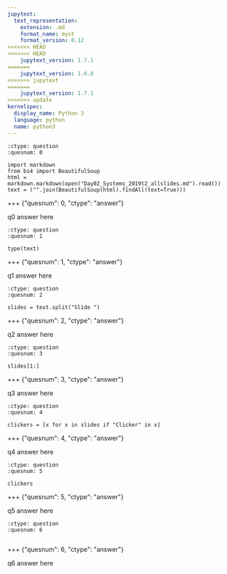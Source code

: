 ```yaml
---
jupytext:
  text_representation:
    extension: .md
    format_name: myst
    format_version: 0.12
<<<<<<< HEAD
<<<<<<< HEAD
    jupytext_version: 1.7.1
=======
    jupytext_version: 1.6.0
>>>>>>> jupytext
=======
    jupytext_version: 1.7.1
>>>>>>> update
kernelspec:
  display_name: Python 3
  language: python
  name: python3
---
```


```{code-cell}
:ctype: question
:quesnum: 0

import markdown
from bs4 import BeautifulSoup
html = markdown.markdown(open("Day02_Systems_2019t2_allslides.md").read())
text = ("".join(BeautifulSoup(html).findAll(text=True)))
```

+++ {"quesnum": 0, "ctype": "answer"}

q0 answer here

```{code-cell}
:ctype: question
:quesnum: 1

type(text)
```

+++ {"quesnum": 1, "ctype": "answer"}

q1 answer here

```{code-cell}
:ctype: question
:quesnum: 2

slides = text.split("Slide ")
```

+++ {"quesnum": 2, "ctype": "answer"}

q2 answer here

```{code-cell}
:ctype: question
:quesnum: 3

slides[1:]
```

+++ {"quesnum": 3, "ctype": "answer"}

q3 answer here

```{code-cell}
:ctype: question
:quesnum: 4

clickers = [x for x in slides if "Clicker" in x]
```

+++ {"quesnum": 4, "ctype": "answer"}

q4 answer here

```{code-cell}
:ctype: question
:quesnum: 5

clickers
```

+++ {"quesnum": 5, "ctype": "answer"}

q5 answer here

```{code-cell}
:ctype: question
:quesnum: 6


```

+++ {"quesnum": 6, "ctype": "answer"}

q6 answer here
